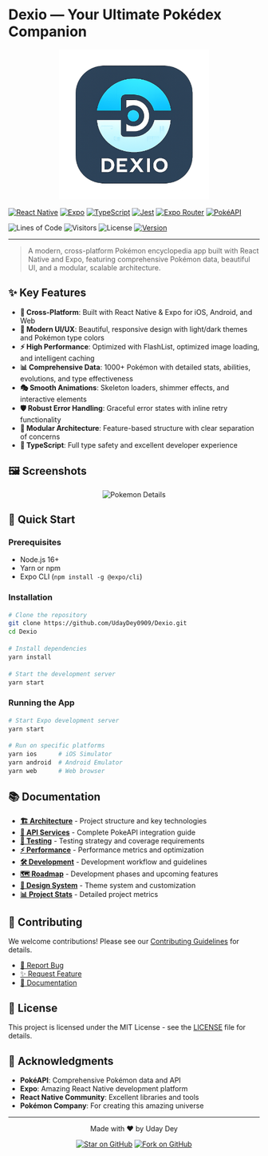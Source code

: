 # Dexio — Your Ultimate Pokédex Companion

<p align="center">
  <img src="src/Assets/Previews/icon.png" alt="Dexio Logo" width="300"/>
</p>


<!-- Tech Stack Badges -->
[![React Native](https://img.shields.io/badge/React%20Native-0.79.5-61DAFB?logo=react&logoColor=white)](https://reactnative.dev/)
[![Expo](https://img.shields.io/badge/Expo-53.0.20-000020?logo=expo&logoColor=white)](https://expo.dev/)
[![TypeScript](https://img.shields.io/badge/TypeScript-5.8.3-3178C6?logo=typescript&logoColor=white)](https://www.typescriptlang.org/)
[![Jest](https://img.shields.io/badge/Jest-29.7.0-C21325?logo=jest&logoColor=white)](https://jestjs.io/)
[![Expo Router](https://img.shields.io/badge/Expo%20Router-5.1.4-000020?logo=expo&logoColor=white)](https://docs.expo.dev/router/introduction/)
[![PokéAPI](https://img.shields.io/badge/PokéAPI-v2-FFCB05?logo=pokemon&logoColor=white)](https://pokeapi.co/)

<!-- Project Info Badges -->
![Lines of Code](https://tokei.rs/b1/github/UdayDey0909/Dexio)
![Visitors](https://visitor-badge.laobi.icu/badge?page_id=UdayDey0909.Dexio)
![License](https://img.shields.io/badge/License-MIT-green.svg?logo=open-source-initiative&logoColor=white)
[![Version](https://img.shields.io/badge/Version-1.0.0-orange?logo=semantic-release&logoColor=white)]()

---
> A modern, cross-platform Pokémon encyclopedia app built with React Native and Expo, featuring comprehensive Pokémon data, beautiful UI, and a modular, scalable architecture.

## ✨ Key Features

- **📱 Cross-Platform**: Built with React Native & Expo for iOS, Android, and Web
- **🎨 Modern UI/UX**: Beautiful, responsive design with light/dark themes and Pokémon type colors
- **⚡ High Performance**: Optimized with FlashList, optimized image loading, and intelligent caching
- **📊 Comprehensive Data**: 1000+ Pokémon with detailed stats, abilities, evolutions, and type effectiveness
- **🎭 Smooth Animations**: Skeleton loaders, shimmer effects, and interactive elements
- **🛡️ Robust Error Handling**: Graceful error states with inline retry functionality
- **🧩 Modular Architecture**: Feature-based structure with clear separation of concerns
- **🔧 TypeScript**: Full type safety and excellent developer experience

## 🖼️ Screenshots

<div align="center">
  <img src="src/Assets//Previews/HomeGIF.gif" alt="Pokemon Details" width="400"/>
<!--   <img src="src/Assets/Previews/HomeScreen.png" alt="Home Screen" width="400"/>
<img src="src/Assets/Images/PokeBallPH.png" alt="Search Screen" width="200"/>
<img src="src/Assets/Images/PokeBallPH.png" alt="Profile Screen" width="200"/> -->
</div>

## 🚀 Quick Start

### Prerequisites

- Node.js 16+
- Yarn or npm
- Expo CLI (`npm install -g @expo/cli`)

### Installation

```bash
# Clone the repository
git clone https://github.com/UdayDey0909/Dexio.git
cd Dexio

# Install dependencies
yarn install

# Start the development server
yarn start
```

### Running the App

```bash
# Start Expo development server
yarn start

# Run on specific platforms
yarn ios      # iOS Simulator
yarn android  # Android Emulator
yarn web      # Web browser
```

## 📚 Documentation

- **[🏗️ Architecture](Docs/architecture.md)** - Project structure and key technologies
- **[🎯 API Services](Docs/api.md)** - Complete PokeAPI integration guide
- **[🧪 Testing](Docs/testing.md)** - Testing strategy and coverage requirements
- **[⚡ Performance](Docs/performance.md)** - Performance metrics and optimization
- **[🛠️ Development](Docs/development.md)** - Development workflow and guidelines
- **[🗺️ Roadmap](Docs/roadmap.md)** - Development phases and upcoming features
- **[🎨 Design System](Docs/design-system.md)** - Theme system and customization
- **[📊 Project Stats](Docs/project-stats.md)** - Detailed project metrics

## 🤝 Contributing

We welcome contributions! Please see our [Contributing Guidelines](Docs/CONTRIBUTING.md) for details.

- [🐛 Report Bug](https://github.com/UdayDey0909/Dexio/issues)
- [✨ Request Feature](https://github.com/UdayDey0909/Dexio/issues)
- [📖 Documentation](https://github.com/UdayDey0909/Dexio/wiki)

## 📄 License

This project is licensed under the MIT License - see the [LICENSE](LICENSE) file for details.

## 🙏 Acknowledgments

- **PokéAPI**: Comprehensive Pokémon data and API
- **Expo**: Amazing React Native development platform
- **React Native Community**: Excellent libraries and tools
- **Pokémon Company**: For creating this amazing universe

---

<div align="center">
  <p>Made with ❤️ by Uday Dey</p>
  <p>
    <a href="#"><img src="https://img.shields.io/badge/Star-Dexio-yellow?style=for-the-badge&logo=github" alt="Star on GitHub"></a>
    <a href="#"><img src="https://img.shields.io/badge/Fork-Dexio-blue?style=for-the-badge&logo=github" alt="Fork on GitHub"></a>
  </p>
</div>
